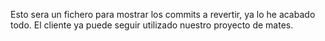 Esto sera un fichero para mostrar los commits a revertir, ya lo he acabado todo. El cliente ya puede seguir utilizado nuestro  proyecto de mates.